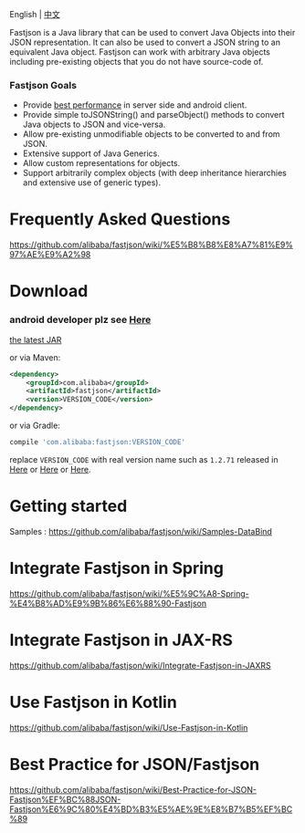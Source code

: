 English | [中文](https://github.com/alibaba/fastjson/wiki/Quick-Start-CN)

Fastjson is a Java library that can be used to convert Java Objects into their JSON representation. It can also be used to convert a JSON string to an equivalent Java object. Fastjson can work with arbitrary Java objects including pre-existing objects that you do not have source-code of.

### Fastjson Goals
 * Provide [best performance](https://github.com/alibaba/fastjson/wiki/Benchmark_1_2_11) in server side and android client.
 * Provide simple toJSONString() and parseObject() methods to convert Java objects to JSON and vice-versa.
 * Allow pre-existing unmodifiable objects to be converted to and from JSON.
 * Extensive support of Java Generics.
 * Allow custom representations for objects.
 * Support arbitrarily complex objects (with deep inheritance hierarchies and extensive use of generic types).

# Frequently Asked Questions
https://github.com/alibaba/fastjson/wiki/%E5%B8%B8%E8%A7%81%E9%97%AE%E9%A2%98

# Download
### android developer plz see [Here][0]

[the latest JAR][1] 

or via Maven:
```xml
<dependency>
    <groupId>com.alibaba</groupId>
    <artifactId>fastjson</artifactId>
    <version>VERSION_CODE</version>
</dependency>
```

or via Gradle:
```groovy
compile 'com.alibaba:fastjson:VERSION_CODE'
```

replace `VERSION_CODE` with real version name such as `1.2.71` released in [Here][2] or [Here][3] or [Here][4].

[0]: https://github.com/alibaba/fastjson/wiki/Android%E7%89%88%E6%9C%AC
[1]: https://search.maven.org/remote_content?g=com.alibaba&a=fastjson&v=LATEST
[2]: http://search.maven.org/#search%7Cgav%7C1%7Cg%3A%22com.alibaba%22%20AND%20a%3A%22fastjson%22
[3]: http://repo1.maven.org/maven2/com/alibaba/fastjson/
[4]: https://bintray.com/bintray/jcenter/com.alibaba%3Afastjson#files

# Getting started
Samples : https://github.com/alibaba/fastjson/wiki/Samples-DataBind

# Integrate Fastjson in Spring
https://github.com/alibaba/fastjson/wiki/%E5%9C%A8-Spring-%E4%B8%AD%E9%9B%86%E6%88%90-Fastjson

# Integrate Fastjson in JAX-RS
https://github.com/alibaba/fastjson/wiki/Integrate-Fastjson-in-JAXRS

# Use Fastjson in Kotlin
https://github.com/alibaba/fastjson/wiki/Use-Fastjson-in-Kotlin

# Best Practice for JSON/Fastjson
https://github.com/alibaba/fastjson/wiki/Best-Practice-for-JSON-Fastjson%EF%BC%88JSON-Fastjson%E6%9C%80%E4%BD%B3%E5%AE%9E%E8%B7%B5%EF%BC%89